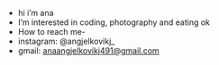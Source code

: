 -  hi i’m ana
-  I’m interested in coding, photography and eating ok
-  How to reach me-
- instagram: @angjelkovikj_
- gmail: anaangjelkovikj491@gmail.com

<!---
annakvadrat/annakvadrat is a ✨ special ✨ repository because its `README.md` (this file) appears on your GitHub profile.
You can click the Preview link to take a look at your changes.
--->
